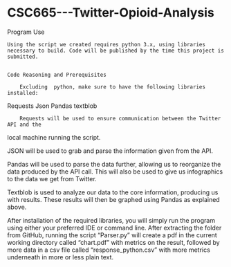 # CSC665---Twitter-Opioid-Analysis

Program Use

	Using the script we created requires python 3.x, using libraries necessary to build. Code will be published by the time this project is submitted.


	Code Reasoning and Prerequisites

		Excluding  python, make sure to have the following libraries installed:
Requests
Json
Pandas
textblob

		Requests will be used to ensure communication between the Twitter API and the 
local machine running the script. 

JSON will be used to grab and parse the information given from the API.

Pandas will be used to parse the data further, allowing us to reorganize the data 
produced by the API call. This will also be used to give us infographics to the data we get from Twitter.

Textblob is used to analyze our data to the core information, producing us with results. These results will then be graphed using Pandas as explained above.

After installation of the required libraries, you will simply run the program using
either your preferred IDE or command line. After extracting the folder from GitHub, running the script “Parser.py” will create a pdf in the current working directory called “chart.pdf” with metrics on the result, followed by more data in a csv file called “response_python.csv” with more metrics underneath in more or less plain text.
